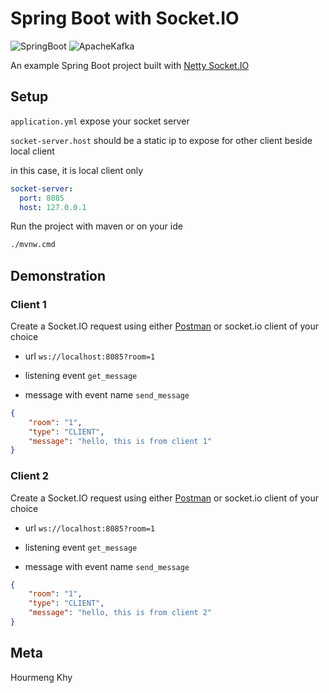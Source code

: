 # Spring Boot with Socket.IO

![SpringBoot](https://img.shields.io/badge/Spring_Boot-18181b?style=for-the-badge&logo=springboot)
![ApacheKafka](https://img.shields.io/badge/Socket.IO-fff?style=for-the-badge&logo=socketdotio&logoColor=010101)

An example Spring Boot project built with [Netty Socket.IO](https://github.com/mrniko/netty-socketio)

## Setup

`application.yml` expose your socket server

`socket-server.host` should be a static ip to expose for other client beside local client

in this case, it is local client only

```yaml
socket-server:
  port: 8085
  host: 127.0.0.1
```

Run the project with maven or on your ide

```bash
./mvnw.cmd
```

## Demonstration

### Client 1

Create a Socket.IO request using either [Postman](https://www.postman.com/) or socket.io client of your choice

- url `ws://localhost:8085?room=1`

- listening event `get_message`

- message with event name `send_message`
```json
{
    "room": "1",
    "type": "CLIENT",
    "message": "hello, this is from client 1"
}
```

### Client 2

Create a Socket.IO request using either [Postman](https://www.postman.com/) or socket.io client of your choice

- url `ws://localhost:8085?room=1`

- listening event `get_message`

- message with event name `send_message`
```json
{
    "room": "1",
    "type": "CLIENT",
    "message": "hello, this is from client 2"
}
```

## Meta

Hourmeng Khy